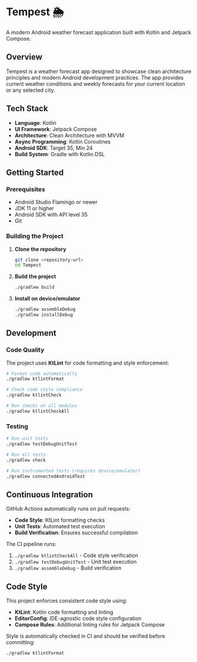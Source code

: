 # Tempest 🌦️

A modern Android weather forecast application built with Kotlin and Jetpack Compose.

## Overview

Tempest is a weather forecast app designed to showcase clean architecture principles and modern Android development practices. The app provides current weather conditions and weekly forecasts for your current location or any selected city.

## Tech Stack

- **Language**: Kotlin
- **UI Framework**: Jetpack Compose
- **Architecture**: Clean Architecture with MVVM
- **Async Programming**: Kotlin Coroutines
- **Android SDK**: Target 35, Min 24
- **Build System**: Gradle with Kotlin DSL

## Getting Started

### Prerequisites

- Android Studio Flamingo or newer
- JDK 11 or higher
- Android SDK with API level 35
- Git

### Building the Project

1. **Clone the repository**
   ```bash
   git clone <repository-url>
   cd Tempest
   ```

2. **Build the project**
   ```bash
   ./gradlew build
   ```

3. **Install on device/emulator**
   ```bash
   ./gradlew assembleDebug
   ./gradlew installDebug
   ```

## Development

### Code Quality

The project uses **KtLint** for code formatting and style enforcement:

```bash
# Format code automatically
./gradlew ktlintFormat

# Check code style compliance
./gradlew ktlintCheck

# Run checks on all modules
./gradlew ktlintCheckAll
```

### Testing

```bash
# Run unit tests
./gradlew testDebugUnitTest

# Run all tests
./gradlew check

# Run instrumented tests (requires device/emulator)
./gradlew connectedAndroidTest
```

## Continuous Integration

GitHub Actions automatically runs on pull requests:

- **Code Style**: KtLint formatting checks
- **Unit Tests**: Automated test execution
- **Build Verification**: Ensures successful compilation

The CI pipeline runs:
1. `./gradlew ktlintCheckAll` - Code style verification
2. `./gradlew testDebugUnitTest` - Unit test execution  
3. `./gradlew assembleDebug` - Build verification

## Code Style

This project enforces consistent code style using:

- **KtLint**: Kotlin code formatting and linting
- **EditorConfig**: IDE-agnostic code style configuration
- **Compose Rules**: Additional linting rules for Jetpack Compose

Style is automatically checked in CI and should be verified before committing:

```bash
./gradlew ktlintFormat
```
